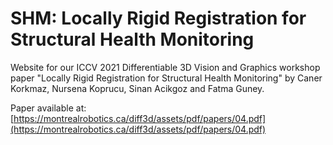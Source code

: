 # SHM: Locally Rigid Registration for Structural Health Monitoring

Website for our ICCV 2021 Differentiable 3D Vision and Graphics workshop paper "Locally Rigid Registration for Structural Health Monitoring" by Caner Korkmaz, Nursena Koprucu, Sinan Acikgoz and Fatma Guney.

Paper available at: [https://montrealrobotics.ca/diff3d/assets/pdf/papers/04.pdf](https://montrealrobotics.ca/diff3d/assets/pdf/papers/04.pdf)